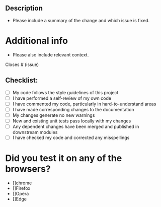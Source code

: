 ## Description

- Please include a summary of the change and which issue is fixed.

# Additional info
- Please also include relevant  context.

Closes # (issue)


## Checklist:

- [ ] My code follows the style guidelines of this project
- [ ] I have performed a self-review of my own code
- [ ] I have commented my code, particularly in hard-to-understand areas
- [ ] I have made corresponding changes to the documentation
- [ ] My changes generate no new warnings
- [ ] New and existing unit tests pass locally with my changes
- [ ] Any dependent changes have been merged and published in downstream modules
- [ ] I have checked my code and corrected any misspellings

# Did you test it on any of the browsers?
- []chrome
- []Firefox
- []Opera
- []Edge
